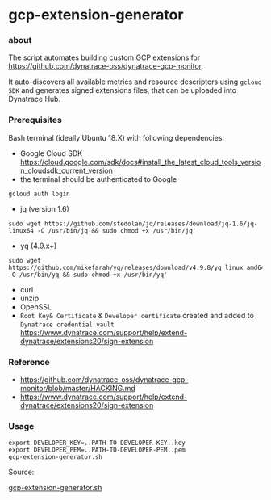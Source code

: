 # gcp-extension-generator
### about
The script automates building custom GCP extensions for https://github.com/dynatrace-oss/dynatrace-gcp-monitor.

It auto-discovers all available metrics and resource descriptors using `gcloud SDK` and generates signed extensions files, that can be uploaded into Dynatrace Hub.

### Prerequisites
Bash terminal (ideally Ubuntu 18.X) with following dependencies:
* Google Cloud SDK 
https://cloud.google.com/sdk/docs#install_the_latest_cloud_tools_version_cloudsdk_current_version
* the terminal should be authenticated to Google 
``` 
gcloud auth login
```
* jq (version 1.6)
```
sudo wget https://github.com/stedolan/jq/releases/download/jq-1.6/jq-linux64 -O /usr/bin/jq && sudo chmod +x /usr/bin/jq'
```

* yq (4.9.x+) 
```
sudo wget https://github.com/mikefarah/yq/releases/download/v4.9.8/yq_linux_amd64 -O /usr/bin/yq && sudo chmod +x /usr/bin/yq'
```
* curl
* unzip
* OpenSSL
* `Root Key& Certificate` & `Developer certificate` created and added to `Dynatrace credential vault` 
https://www.dynatrace.com/support/help/extend-dynatrace/extensions20/sign-extension


### Reference
* https://github.com/dynatrace-oss/dynatrace-gcp-monitor/blob/master/HACKING.md
* https://www.dynatrace.com/support/help/extend-dynatrace/extensions20/sign-extension

### Usage
```
export DEVELOPER_KEY=..PATH-TO-DEVELOPER-KEY..key
export DEVELOPER_PEM=..PATH-TO-DEVELOPER-PEM..pem
gcp-extension-generator.sh
```

Source:

[gcp-extension-generator.sh](./gcp-extension-generator.sh)
